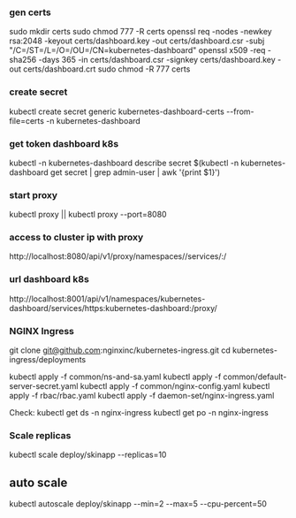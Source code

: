 ### gen certs
sudo mkdir certs
sudo chmod 777 -R certs
openssl req -nodes -newkey rsa:2048 -keyout certs/dashboard.key -out certs/dashboard.csr -subj "/C=/ST=/L=/O=/OU=/CN=kubernetes-dashboard"
openssl x509 -req -sha256 -days 365 -in certs/dashboard.csr -signkey certs/dashboard.key -out certs/dashboard.crt
sudo chmod -R 777 certs

### create secret
kubectl create secret generic kubernetes-dashboard-certs --from-file=certs -n kubernetes-dashboard

### get token dashboard k8s
kubectl -n kubernetes-dashboard describe secret $(kubectl -n kubernetes-dashboard get secret | grep admin-user | awk '{print $1}')

### start proxy
kubectl proxy || kubectl proxy --port=8080

### access to cluster ip with proxy
http://localhost:8080/api/v1/proxy/namespaces/<NAMESPACE>/services/<SERVICE-NAME>:<PORT-NAME>/

### url dashboard k8s
http://localhost:8001/api/v1/namespaces/kubernetes-dashboard/services/https:kubernetes-dashboard:/proxy/

### NGINX Ingress
git clone git@github.com:nginxinc/kubernetes-ingress.git
cd kubernetes-ingress/deployments

kubectl apply -f common/ns-and-sa.yaml
kubectl apply -f common/default-server-secret.yaml
kubectl apply -f common/nginx-config.yaml
kubectl apply -f rbac/rbac.yaml
kubectl apply -f daemon-set/nginx-ingress.yaml

Check: kubectl get ds -n nginx-ingress
kubectl get po -n nginx-ingress

### Scale replicas
kubectl scale deploy/skinapp --replicas=10

## auto scale
kubectl autoscale deploy/skinapp --min=2 --max=5 --cpu-percent=50